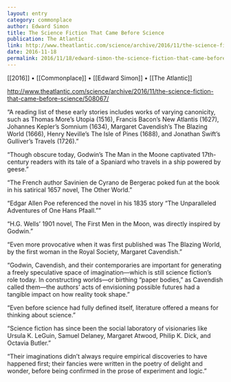 ```yaml
---
layout: entry
category: commonplace
author: Edward Simon
title: The Science Fiction That Came Before Science
publication: The Atlantic
link: http://www.theatlantic.com/science/archive/2016/11/the-science-fiction-that-came-before-science/508067/
date: 2016-11-18
permalink: 2016/11/18/edward-simon-the-science-fiction-that-came-before-science
---
```


[[2016]] • [[Commonplace]] •  [[Edward Simon]] • [[The Atlantic]]

http://www.theatlantic.com/science/archive/2016/11/the-science-fiction-that-came-before-science/508067/

“A reading list of these early stories includes works of varying canonicity, such as Thomas More’s Utopia (1516), Francis Bacon’s New Atlantis (1627), Johannes Kepler’s Somnium (1634), Margaret Cavendish’s The Blazing World (1666), Henry Neville’s The Isle of Pines (1688), and Jonathan Swift’s Gulliver’s Travels (1726).”

“Though obscure today, Godwin’s The Man in the Moone captivated 17th-century readers with its tale of a Spaniard who travels in a ship powered by geese.”

“The French author Savinien de Cyrano de Bergerac poked fun at the book in his satirical 1657 novel, The Other World.”

“Edgar Allen Poe referenced the novel in his 1835 story “The Unparalleled Adventures of One Hans Pfaall.””

“H.G. Wells’ 1901 novel, The First Men in the Moon, was directly inspired by Godwin.”

“Even more provocative when it was first published was The Blazing World, by the first woman in the Royal Society, Margaret Cavendish.”

“Godwin, Cavendish, and their contemporaries are important for generating a freely speculative space of imagination—which is still science fiction’s role today. In constructing worlds—or birthing “paper bodies,” as Cavendish called them—the authors’ acts of envisioning possible futures had a tangible impact on how reality took shape.”

“Even before science had fully defined itself, literature offered a means for thinking about science.”

“Science fiction has since been the social laboratory of visionaries like Ursula K. LeGuin, Samuel Delaney, Margaret Atwood, Philip K. Dick, and Octavia Butler.”

“Their imaginations didn’t always require empirical discoveries to have happened first; their fancies were written in the poetry of delight and wonder, before being confirmed in the prose of experiment and logic.”


